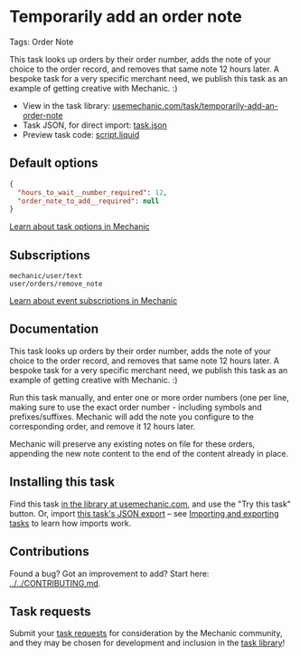 # Temporarily add an order note

Tags: Order Note

This task looks up orders by their order number, adds the note of your choice to the order record, and removes that same note 12 hours later. A bespoke task for a very specific merchant need, we publish this task as an example of getting creative with Mechanic. :)

* View in the task library: [usemechanic.com/task/temporarily-add-an-order-note](https://usemechanic.com/task/temporarily-add-an-order-note)
* Task JSON, for direct import: [task.json](../../tasks/temporarily-add-an-order-note.json)
* Preview task code: [script.liquid](./script.liquid)

## Default options

```json
{
  "hours_to_wait__number_required": 12,
  "order_note_to_add__required": null
}
```

[Learn about task options in Mechanic](https://docs.usemechanic.com/article/471-task-options)

## Subscriptions

```liquid
mechanic/user/text
user/orders/remove_note
```

[Learn about event subscriptions in Mechanic](https://docs.usemechanic.com/article/408-subscriptions)

## Documentation

This task looks up orders by their order number, adds the note of your choice to the order record, and removes that same note 12 hours later. A bespoke task for a very specific merchant need, we publish this task as an example of getting creative with Mechanic. :)

Run this task manually, and enter one or more order numbers (one per line, making sure to use the exact order number - including symbols and prefixes/suffixes. Mechanic will add the note you configure to the corresponding order, and remove it 12 hours later.

Mechanic will preserve any existing notes on file for these orders, appending the new note content to the end of the content already in place.

## Installing this task

Find this task [in the library at usemechanic.com](https://usemechanic.com/task/temporarily-add-an-order-note), and use the "Try this task" button. Or, import [this task's JSON export](../../tasks/temporarily-add-an-order-note.json) – see [Importing and exporting tasks](https://docs.usemechanic.com/article/505-importing-and-exporting-tasks) to learn how imports work.

## Contributions

Found a bug? Got an improvement to add? Start here: [../../CONTRIBUTING.md](../../CONTRIBUTING.md).

## Task requests

Submit your [task requests](https://mechanic.canny.io/task-requests) for consideration by the Mechanic community, and they may be chosen for development and inclusion in the [task library](https://tasks.mechanic.dev/)!
